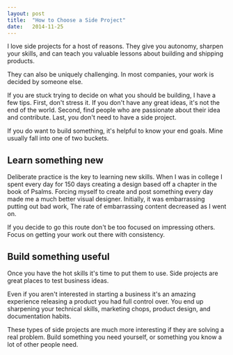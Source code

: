 ```yaml
---
layout: post
title:  "How to Choose a Side Project"
date:   2014-11-25
---
```


I love side projects for a host of reasons.
They give you autonomy, sharpen your skills, and can teach you valuable lessons about building and shipping products.

They can also be uniquely challenging.
In most companies, your work is decided by someone else.

If you are stuck trying to decide on what you should be building, I have a few tips.
First, don't stress it. If you don't have any great ideas, it's not the end of the world.
Second, find people who are passionate about their idea and contribute.
Last, you don't need to have a side project.

If you do want to build something, it's helpful to know your end goals.
Mine usually fall into one of two buckets.

## Learn something new
Deliberate practice is the key to learning new skills.
When I was in college I spent every day for 150 days creating a design based off a chapter in the book of Psalms.
Forcing myself to create and post something every day made me a much better visual designer.
Initially, it was embarrassing putting out bad work,
The rate of embarrassing content decreased as I went on.

If you decide to go this route don't be too focused on impressing others.
Focus on getting your work out there with consistency.

## Build something useful
Once you have the hot skills it's time to put them to use.
Side projects are great places to test business ideas.

Even if you aren't interested in starting a business it's an amazing experience releasing a product you had full control over.
You end up sharpening your technical skills, marketing chops, product design, and documentation habits.

These types of side projects are much more interesting if they are solving a real problem.
Build something you need yourself, or something you know a lot of other people need.
